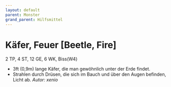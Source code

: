 ```yaml
---
layout: default
parent: Monster
grand_parent: Hilfsmittel
---
```


# Käfer, Feuer [Beetle, Fire]
2 TP, 4 ST, 12 GE, 6 WK, Biss(W4)
- 3ft (0,9m) lange Käfer, die man gewöhnlich unter der Erde findet.
- Strahlen durch Drüsen, die sich im Bauch und über den Augen befinden, Licht ab.
*Autor: xenio*